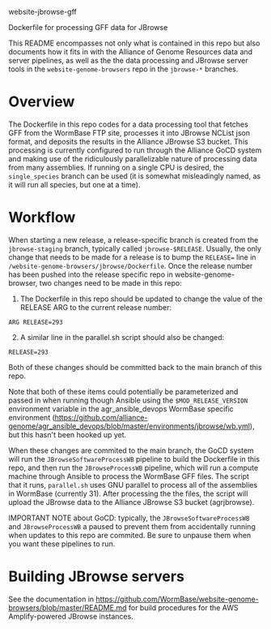 website-jbrowse-gff

Dockerfile for processing GFF data for JBrowse

This README encompasses not only what is contained in this repo but also documents how
it fits in with the Alliance of Genome Resources data and server pipelines, as well as
the the data processing and JBrowse server tools in the `website-genome-browsers` repo
in the `jbrowse-*` branches.

# Overview

The Dockerfile in this repo codes for a data processing tool that fetches GFF from
the WormBase FTP site, processes it into JBrowse NCList json format, and deposits
the results in the Alliance JBrowse S3 bucket. This processing is currently configured
to run through the Alliance GoCD system and making use of the ridiculously parallelizable
nature of processing data from many assemblies. If running on a single CPU is desired,
the `single_species` branch can be used (it is somewhat misleadingly named, as it will run all species, but one at a time).

# Workflow

When starting a new release, a release-specific branch is created from the
`jbrowse-staging` branch, typically called `jbrowse-$RELEASE`. Usually, the only
change that needs to be made for a release is to bump the `RELEASE=` line in
`/website-genome-browsers/jbrowse/Dockerfile`. Once the release number has been
pushed into the release specific repo in website-genome-browser, two changes
need to be made in this repo:

1. The Dockerfile in this repo should be updated to change the value of the RELEASE
   ARG to the current release number:

```
ARG RELEASE=293
```

2. A similar line in the parallel.sh script should also be changed:

```
RELEASE=293
```

Both of these changes should be committed back to the main branch of this repo.

Note that both of these items could potentially be parameterized and passed in when
running though Ansible using the `$MOD_RELEASE_VERSION` environment variable in the
agr_ansible_devops WormBase specific environment
(https://github.com/alliance-genome/agr_ansible_devops/blob/master/environments/jbrowse/wb.yml),
but this hasn't been hooked up yet.

When these changes are commited to the main branch, the GoCD system will run the
`JBrowseSoftwareProcessWB` pipeline to build the Dockerfile in this repo, and then
run the `JBrowseProcessWB` pipeline, which will run a compute machine through Ansible
to process the WormBase GFF files. The script that it runs, `parallel.sh` uses
GNU parallel to process all of the assemblies in WormBase (currently 31). After
processing the the files, the script will upload the JBrowse data to the Alliance
JBrowse S3 bucket (agrjbrowse).

IMPORTANT NOTE about GoCD: typically, the `JBrowseSoftwareProcessWB` and
`JBrowseProcessWB` a paused to prevent them from accidentally running when
updates to this repo are commited. Be sure to unpause them when you want these
pipelines to run.

# Building JBrowse servers

See the documentation in https://github.com/WormBase/website-genome-browsers/blob/master/README.md
for build procedures for the AWS Amplify-powered JBrowse instances.

